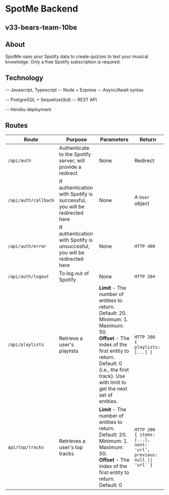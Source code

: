 # SpotMe Backend

## v33-bears-team-10be

## About

SpotMe uses your Spotify data to create quizzes to test your musical knowledge. Only a free Spotify subscription is required.

## Technology

-- Javascript, Typescript
-- Node + Express
-- Async/Await syntax

-- PostgreSQL + Sequelize(tbd)
-- REST API

-- Heroku deployment

## Routes

| Route | Purpose | Parameters | Return |
|-------|---------|------------|--------|
|`/api/auth`| Authenticate to the Spotify server, will provide a redirect | None | Redirect|
|`/api/auth/callback`| If authentication with Spotify is successful, you will be redirected here | None| A `User` object |
|`/api/auth/error`| If authentication with Spotify is unsuccesful, you will be redirected here | None | `HTTP 400` |
|`/api/auth/logout`| To log out of Spotify | None| `HTTP 204`|
|`/api/playlists` | Retrieve a user's playlists | **Limit** - The number of entities to return. Default: 20. Minimum: 1. Maximum: 50. <br> **Offset** - The index of the first entity to return. Default: 0 (i.e., the first track). Use with limit to get the next set of entities. | `HTTP 200` <br> `{ playlists: [...] }`
|`api/top/tracks` | Retrieves a user's top tracks | **Limit** - The number of entities to return. Default: 20. Minimum: 1. Maximum: 50. <br> **Offset** - The index of the first entity to return. Default: 0 | `HTTP 200` <br> `{ items: [...], next: 'url', previous: null \|\| 'url' }`
